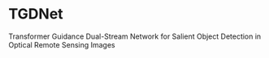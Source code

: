 # TGDNet
Transformer Guidance Dual-Stream Network for Salient Object Detection in Optical Remote Sensing Images
